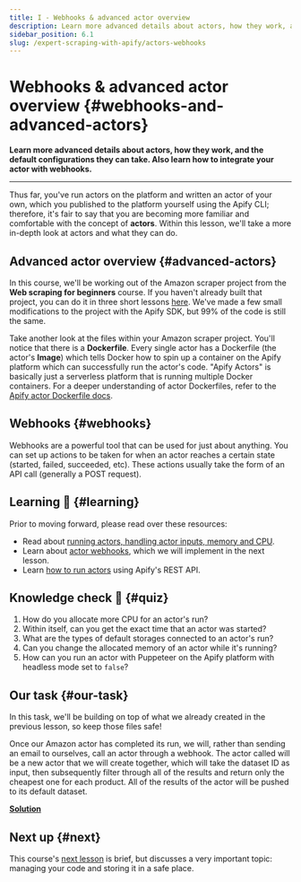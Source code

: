 ```yaml
---
title: I - Webhooks & advanced actor overview
description: Learn more advanced details about actors, how they work, and the default configurations they can take. Also learn how to integrate your actor with webhooks.
sidebar_position: 6.1
slug: /expert-scraping-with-apify/actors-webhooks
---
```


# Webhooks & advanced actor overview {#webhooks-and-advanced-actors}

**Learn more advanced details about actors, how they work, and the default configurations they can take. Also learn how to integrate your actor with webhooks.**

---

Thus far, you've run actors on the platform and written an actor of your own, which you published to the platform yourself using the Apify CLI; therefore, it's fair to say that you are becoming more familiar and comfortable with the concept of **actors**. Within this lesson, we'll take a more in-depth look at actors and what they can do.

## Advanced actor overview {#advanced-actors}

In this course, we'll be working out of the Amazon scraper project from the **Web scraping for beginners** course. If you haven't already built that project, you can do it in three short lessons [here](../../webscraping/web_scraping_for_beginners/challenge/index.md). We've made a few small modifications to the project with the Apify SDK, but 99% of the code is still the same.

Take another look at the files within your Amazon scraper project. You'll notice that there is a **Dockerfile**. Every single actor has a Dockerfile (the actor's **Image**) which tells Docker how to spin up a container on the Apify platform which can successfully run the actor's code. "Apify Actors" is basically just a serverless platform that is running multiple Docker containers. For a deeper understanding of actor Dockerfiles, refer to the [Apify actor Dockerfile docs](https://docs.apify.com/sdk-js/docs/guides/docker-images#example-dockerfile).

## Webhooks {#webhooks}

Webhooks are a powerful tool that can be used for just about anything. You can set up actions to be taken for when an actor reaches a certain state (started, failed, succeeded, etc). These actions usually take the form of an API call (generally a POST request).

## Learning 🧠 {#learning}

Prior to moving forward, please read over these resources:

- Read about [running actors, handling actor inputs, memory and CPU](/platform/actors/running).
- Learn about [actor webhooks](/platform/integrations/webhooks), which we will implement in the next lesson.
- Learn [how to run actors](/platform/tutorials/integrations/run-actor-and-retrieve-data-via-api#run-an-actor-or-task) using Apify's REST API.

## Knowledge check 📝 {#quiz}

1. How do you allocate more CPU for an actor's run?
2. Within itself, can you get the exact time that an actor was started?
3. What are the types of default storages connected to an actor's run?
4. Can you change the allocated memory of an actor while it's running?
5. How can you run an actor with Puppeteer on the Apify platform with headless mode set to `false`?

## Our task {#our-task}

In this task, we'll be building on top of what we already created in the previous lesson, so keep those files safe!

Once our Amazon actor has completed its run, we will, rather than sending an email to ourselves, call an actor through a webhook. The actor called will be a new actor that we will create together, which will take the dataset ID as input, then subsequently filter through all of the results and return only the cheapest one for each product. All of the results of the actor will be pushed to its default dataset.

[**Solution**](./solutions/integrating_webhooks.md)

## Next up {#next}

This course's [next lesson](./managing_source_code.md) is brief, but discusses a very important topic: managing your code and storing it in a safe place.
